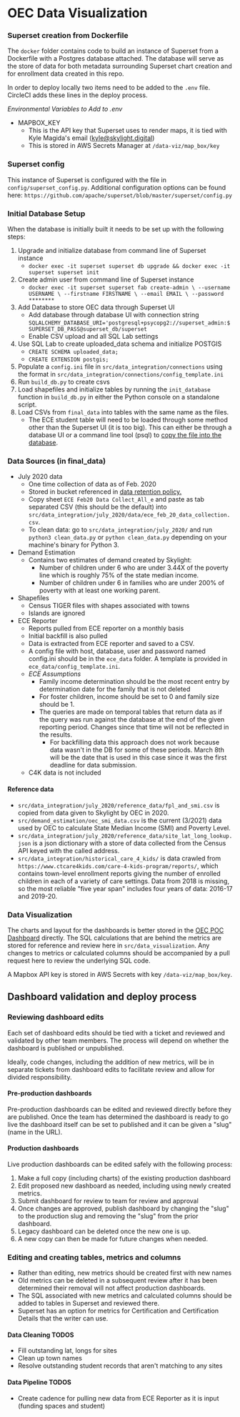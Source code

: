 # OEC Data Visualization

### Superset creation from Dockerfile

The `docker` folder contains code to build an instance of Superset from a Dockerfile with a Postgres database attached.
The database will serve as the store of data for both metadata surrounding Superset chart creation and for enrollment data created in this repo.

In order to deploy locally two items need to be added to the `.env` file. CircleCI adds these lines in the deploy process. 

_Environmental Variables to Add to .env_
- MAPBOX_KEY
  - This is the API key that Superset uses to render maps, it is tied with Kyle Magida's email (kyle@skylight.digital)
  - This is stored in AWS Secrets Manager at `/data-viz/map_box/key`

### Superset config

This instance of Superset is configured with the file in `config/superset_config.py`. Additional configuration options can be found here: `https://github.com/apache/superset/blob/master/superset/config.py`

### Initial Database Setup
 
When the database is initially built it needs to be set up with the following steps:

1. Upgrade and initialize database from command line of Superset instance
   - `docker exec -it superset superset db upgrade && docker exec -it superset superset init`
1. Create admin user from command line of Superset instance
   - `docker exec -it superset superset fab create-admin \
                 --username USERNAME \
                --firstname FIRSTNAME \
                --email EMAIL \
                --password ********`
1. Add Database to store OEC data through Superset UI 
   - Add database through database UI with connection string `SQLALCHEMY_DATABASE_URI='postgresql+psycopg2://superset_admin:$SUPERSET_DB_PASS@superset_db/superset`
   - Enable CSV upload and all SQL Lab settings
1. Use SQL Lab to create uploaded_data schema and initialize POSTGIS
   - `CREATE SCHEMA uploaded_data;`
   - `CREATE EXTENSION postgis;`
1. Populate a `config.ini` file in `src/data_integration/connections` using the format in `src/data_integration/connections/config_template.ini`
1. Run `build_db.py` to create csvs
1. Load shapefiles and initialize tables by running the `init_database` function in `build_db.py` in either the Python console on a standalone script.
1. Load CSVs from `final_data` into tables with the same name as the files.
    - The ECE student table will need to be loaded through some method other than the Superset UI (it is too big). This 
    can either be through a database UI or a command line tool (psql) to [copy the file into the database](https://www.postgresqltutorial.com/import-csv-file-into-posgresql-table/).


### Data Sources (in final_data)

- July 2020 data
  - One time collection of data as of Feb. 2020
  - Stored in bucket referenced in [data retention policy.](https://docs.google.com/document/d/1fBBjWPdC9w8YUlCT47s9-G9jzy0vOQ9ejONviXkkCxI/edit#heading=h.3aiijg3fhho3)
  - Copy sheet `ECE Feb20 Data Collect_All_e` and paste as tab separated CSV (this should be the default) into `src/data_integration/july_2020/data/ece_feb_20_data_collection.csv`.
  - To clean data: go to `src/data_integration/july_2020/` and run `python3 clean_data.py` or `python clean_data.py` depending on your machine's binary for Python 3.
- Demand Estimation
  - Contains two estimates of demand created by Skylight:
    - Number of children under 6 who are under 3.44X of the poverty line which is roughly 75% of the state median income.
    - Number of children under 6 in families who are under 200% of poverty with at least one working parent.
- Shapefiles
  - Census TIGER files with shapes associated with towns
  - Islands are ignored
- ECE Reporter
  - Reports pulled from ECE reporter on a monthly basis
  - Initial backfill is also pulled
  - Data is extracted from ECE reporter and saved to a CSV.  
  - A config file with host, database, user and password named config.ini should be in the `ece_data` folder. A template 
  is provided in `ece_data/config_template.ini`.
  - _ECE Assumptions_    
    - Family income determination should be the most recent entry by determination date for the family that is not deleted
    - For foster children, income should be set to 0 and family size should be 1.
    - The queries are made on temporal tables that return data as if the query was run against the database at the end of the given reporting period. Changes since that time will not be reflected in the results.
      - For backfilling data this approach does not work because data wasn't in the DB for some of these periods. March 8th 
      will be the date that is used in this case since it was the first deadline for data submission.  
  - C4K data is not included 
   
#### Reference data

- `src/data_integration/july_2020/reference_data/fpl_and_smi.csv` is copied from data given to Skylight by OEC in 2020.
- `src/demand_estimation/oec_smi_data.csv` is the current (3/2021) data used by OEC to calculate State Median Income (SMI) and Poverty Level.
- `src/data_integration/july_2020/reference_data/site_lat_long_lookup.json` is a json dictionary with a store of data collected from the Census API keyed with the called address.
- `src/data_integration/historical_care_4_kids/` is data crawled from `https://www.ctcare4kids.com/care-4-kids-program/reports/`, which contains town-level enrollment reports giving the number of enrolled children in each of a variety of care settings. Data from 2018 is missing, so the most reliable "five year span" includes four years of data: 2016-17 and 2019-20.
  
### Data Visualization

The charts and layout for the dashboards is better stored in the [OEC POC Dashboard](http://ec2-3-134-85-99.us-east-2.compute.amazonaws.com/superset/dashboard/3/) directly. 
The SQL calculations that are behind the metrics are stored for reference and review here in `src/data_visualization`. 
Any changes to metrics or calculated columns should be accompanied by a pull request here to review the underlying SQL code.

A Mapbox API key is stored in AWS Secrets with key `/data-viz/map_box/key`. 

## Dashboard validation and deploy process

### Reviewing dashboard edits

Each set of dashboard edits should be tied with a ticket and reviewed and validated by other team members. The process will depend on whether the dashboard is published or unpublished.

Ideally, code changes, including the addition of new metrics, will be in separate tickets from dashboard edits to facilitate review and allow for divided responsibility.

#### Pre-production dashboards

Pre-production dashboards can be edited and reviewed directly before they are published. Once the team has determined the dashboard is ready to go live the dashboard itself can be set to published and it can be given a "slug" (name in the URL).
  
#### Production dashboards

Live production dashboards can be edited safely with the following process:

1. Make a full copy (including charts) of the existing production dashboard
1. Edit proposed new dashboard as needed, including using newly created metrics.
1. Submit dashboard for review to team for review and approval
1. Once changes are approved, publish dashboard by changing the "slug" to the production slug and removing the "slug" from the prior dashboard.
1. Legacy dashboard can be deleted once the new one is up. 
1. A new copy can then be made for future changes when needed.


### Editing and creating tables, metrics and columns

- Rather than editing, new metrics should be created first with new names
- Old metrics can be deleted in a subsequent review after it has been determined their removal will not affect production dashboards.
- The SQL associated with new metrics and calculated columns should be added to tables in Superset and reviewed there.
- Superset has an option for metrics for Certification and Certification Details that the writer can use.

#### Data Cleaning TODOS
- Fill outstanding lat, longs for sites
- Clean up town names
- Resolve outstanding student records that aren't matching to any sites

#### Data Pipeline TODOS
- Create cadence for pulling new data from ECE Reporter as it is input (funding spaces and student)
